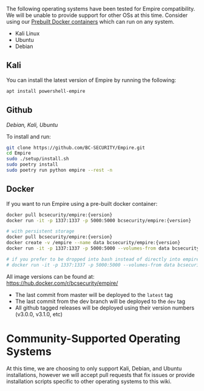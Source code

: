 The following operating systems have been tested for Empire compatibility. We will be unable to provide support for other OSs at this time. Consider using our [Prebuilt Docker containers](#Docker) which can run on any system.
- Kali Linux
- Ubuntu
- Debian

## Kali

You can install the latest version of Empire by running the following:

```sh
apt install powershell-empire
```

## Github
_Debian, Kali, Ubuntu_

To install and run:

```sh
git clone https://github.com/BC-SECURITY/Empire.git
cd Empire
sudo ./setup/install.sh
sudo poetry install
sudo poetry run python empire --rest -n
```

## Docker
If you want to run Empire using a pre-built docker container:
```bash
docker pull bcsecurity/empire:{version}
docker run -it -p 1337:1337 -p 5000:5000 bcsecurity/empire:{version}

# with persistent storage
docker pull bcsecurity/empire:{version}
docker create -v /empire --name data bcsecurity/empire:{version}
docker run -it -p 1337:1337 -p 5000:5000 --volumes-from data bcsecurity/empire:{version}

# if you prefer to be dropped into bash instead of directly into empire
# docker run -it -p 1337:1337 -p 5000:5000 --volumes-from data bcsecurity/empire:{version} /bin/bash
```

All image versions can be found at: https://hub.docker.com/r/bcsecurity/empire/
* The last commit from master will be deployed to the `latest` tag
* The last commit from the dev branch will be deployed to the `dev` tag
* All github tagged releases will be deployed using their version numbers (v3.0.0, v3.1.0, etc)

# Community-Supported Operating Systems
At this time, we are choosing to only support Kali, Debian, and Ubuntu installations, however we will accept pull requests that fix issues or provide installation scripts specific to other operating systems to this wiki.

<!---
## Fedora
-->
